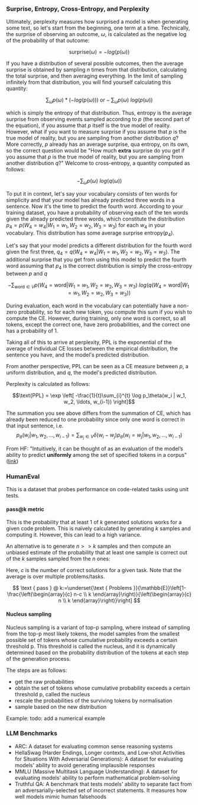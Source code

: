 ### Surprise, Entropy, Cross-Entropy, and Perplexity
Ultimately, perplexity measures how surprised a model is when generating some text, so let's start from the beginning, one term at a time. Technically, the surprise of observing an outcome, $\omega$, is calculated as the negative log of the probability of that outcome:

$$\text{surprise($\omega$)} = -log(p(\omega))$$

If you have a distribution of several possible outcomes, then the average surprise is obtained by sampling $n$ times from that distribution, calculating the total surprise, and then averaging everything. In the limit of sampling infinitely from that distribution, you will find yourself calculating this quantity:

$$\sum_{\omega} p(\omega) * (-log(p(\omega)))\ \text{or} -\sum_{\omega} p(\omega)\ log(p(\omega))$$

which is simply the entropy of that distribution. Thus, entropy is the average surprise from observing events sampled according to $p$ (the second part of the equation), if you assume that $p$ itself is the true model of reality. However, what if you want to measure surprise if you assume that $p$ is the true model of reality, but you are sampling from another distribution $q$? More correctly, $p$ already has an average surprise, qua entropy, on its own, so the correct question would be "How much **extra** surprise do you get if you assume that $p$ is the true model of reality, but you are sampling from another distribution $q$?" Welcome to cross-entropy, a quantity computed as follows:

$$-\sum_{\omega} p(\omega)\ log(q(\omega))$$

To put it in context, let's say your vocabulary consists of ten words for simplicity and that your model has already predicted three words in a sentence. 
Now it's the time to predict the fourth word. According to your training dataset, you have a probability of observing each of the ten words given the already predicted three words, which constitute the distribution $p_4 = p(W_4=w_4|W_1=w_1, W_2=w_2, W_3=w_3)$ for each $w_4$ in your vocabulary. This distribution has some average surprise $\text{entropy}(p_4)$.

Let's say that your model predicts a different distribution for the fourth word given the first three, $q_4 = q(W_4=w_4|W_1=w_1, W_2=w_2, W_3=w_3)$. The additional surprise that you get from using this model to predict the fourth word assuming that $p_4$ is the correct distribution is simply the cross-entropy between $p$ and $q$

$$-\sum_{\text{word} \in V} p(W_4=\text{word}|W_1=w_1, W_2=w_2, W_3=w_3)\ log(q(W_4=\text{word}|W_1=w_1, W_2=w_2, W_3=w_3))$$

During evaluation, each word in the vocabulary can potentially have a non-zero probability, so for each new token, you compute this sum if you wish to compute the CE. However, during training, only one word is correct, so all tokens, except the correct one, have zero probabilities, and the correct one has a probability of 1.

Taking all of this to arrive at perplexity, PPL is the exponential of the average of individual CE losses between the empirical distribution, the sentence you have, and the model's predicted distribution.

From another perspective, PPL can be seen as a CE measure between $p$, a uniform distribution, and $q$, the model's predicted distribution.

Perplexity is calculated as follows:

$$\text{PPL} = \exp \left[ -\frac{1}{t}\sum_{i}^{t} \log p_\theta(w_i | w_1, w_2, \ldots, w_{i-1}) \right]$$

The summation you see above differs from the summation of CE, which has already been reduced to one probability since only one word is correct in that input sentence, i.e. $$p_\theta(w_i | w_1, w_2, \ldots, w_{i-1}) = \sum_{w_j \in V} \delta(w_i-w_j) p_\theta(w_i=w_j | w_1, w_2, \ldots, w_{i-1})$$

From HF: "Intuitively, it can be thought of as an evaluation of the model’s ability to predict **uniformly** among the set of specified tokens in a corpus" ([link](https://huggingface.co/docs/transformers/perplexity#:~:text=Intuitively%2C%20it%20can%20be%20thought%20of%20as%20an%20evaluation%20of%20the%20model%E2%80%99s%20ability%20to%20predict%20uniformly%20among%20the%20set%20of%20specified%20tokens%20in%20a%20corpus.))

### HumanEval
This is a dataset that probes performance on code-related tasks using unit tests.

#### pass@k metric
This is the probability that at least 1 of $k$ generated solutions works for a given code problem. This is naïvely calculated by generating $k$ samples and computing it. However, this can lead to a high variance.

An alternative is to generate $n >> k$ samples and then compute an unbiased estimate of the probability that at least one sample is correct out of the $k$ samples sampled from the $n$ ones:

Here, $c$ is the number of correct solutions for a given task. Note that the average is over multiple problems/tasks.

$$
\text { pass } @ k:=\underset{\text { Problems }}{\mathbb{E}}\left[1-\frac{\left(\begin{array}{c}
n-c \\
k
\end{array}\right)}{\left(\begin{array}{c}
n \\
k
\end{array}\right)}\right]
$$

#### Nucleus sampling
Nucleus sampling is a variant of top-p sampling, where instead of sampling from the top-p most likely tokens, the model samples from the smallest possible set of tokens whose cumulative probability exceeds a 
certain threshold p. This threshold is called the nucleus, and it is dynamically determined based on the probability distribution of the tokens at each step of the generation process.

The steps are as follows:

- get the raw probabilities
- obtain the set of tokens whose cumulative probability exceeds a certain threshold p, called the nucleus
- rescale the probabilities of the surviving tokens by normalisation
- sample based on the new distribution

Example:
todo: add a numerical example

### LLM Benchmarks

- ARC: A dataset for evaluating common sense reasoning systems
- HellaSwag (Harder Endings, Longer contexts, and Low-shot Activities for Situations With Adversarial Generations): A dataset for evaluating models' ability to avoid generating implausible responses
- MMLU (Massive Multitask Language Understanding): A dataset for evaluating models' ability to perform mathematical problem-solving
- Truthful QA: A benchmark that tests models' ability to separate fact from an adversarially-selected set of incorrect statements. It measures how well models mimic human falsehoods

